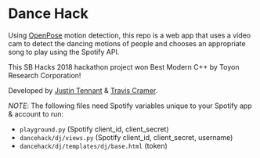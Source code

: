 # Dance Hack
Using [OpenPose](https://github.com/CMU-Perceptual-Computing-Lab/openpose) motion detection, this repo is a web app that uses a video cam to detect the dancing motions of people and chooses an appropriate song to play using the Spotify API.

This SB Hacks 2018 hackathon project won Best Modern C++ by Toyon Research Corporation!

Developed by [Justin Tennant](https://github.com/justint) & [Travis Cramer](https://github.com/travis-cramer).

_NOTE_: The following files need Spotify variables unique to your Spotify app & account to run:
- `playground.py` (Spotify client_id, client_secret)
- `dancehack/dj/views.py` (Spotify client_id, client_secret, username)
- `dancehack/dj/templates/dj/base.html` (token)
